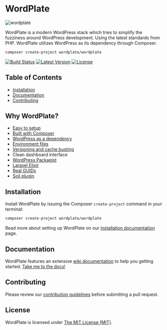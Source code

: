 WordPlate
=========

![wordplate](https://cloud.githubusercontent.com/assets/499192/13548328/22cb8d6c-e2ee-11e5-8adf-33c8184181b1.jpg)

WordPlate is a modern WordPress stack which tries to simplify the fuzziness around WordPress development. Using the latest standards from PHP. WordPlate utilizes WordPress as its dependency through Composer.

```bash
composer create-project wordplate/wordplate
```

[![Build Status](https://img.shields.io/travis/wordplate/framework/master.svg?style=flat)](https://travis-ci.org/wordplate/framework)
[![Latest Version](https://img.shields.io/github/release/wordplate/wordplate.svg?style=flat)](https://github.com/wordplate/wordplate/releases)
[![License](https://img.shields.io/packagist/l/wordplate/wordplate.svg?style=flat)](https://packagist.org/packages/wordplate/wordplate)

## Table of Contents

- [Installation](#installation)
- [Documentation](#documentation)
- [Contributing](#contributing)

## Why WordPlate?

- [Easy to setup](#installation)
- [Built with Composer](https://getcomposer.org/)
- [WordPress as a dependency](composer.json)
- [Environment files](https://github.com/vlucas/phpdotenv)
- [Versioning and cache busting](https://laravel.com/docs/elixir#versioning-and-cache-busting)
- Clean dashboard interface
- [WordPress Packagist](https://wpackagist.org/)
- [Laravel Elixir](https://laravel.com/docs/elixir)
- [Real GUIDs](https://github.com/wordplate/uuid)
- [Soil plugin](https://roots.io/plugins/soil/)

## Installation

Install WordPlate by issuing the Composer `create-project` command in your terminal:

```bash
composer create-project wordplate/wordplate
```

Read more about setting up WordPlate on our [installation documentation](https://github.com/wordplate/wordplate/wiki/installation) page.

## Documentation

WordPlate features an extensive [wiki documentation](https://github.com/wordplate/wordplate/wiki) to help you getting started. [Take me to the docs!](https://github.com/wordplate/wordplate/wiki)

## Contributing

Please review our [contribution guidelines](https://github.com/wordplate/framework/blob/master/CONTRIBUTING.md) before submitting a pull request.

## License

WordPlate is licensed under [The MIT License (MIT)](LICENSE).
